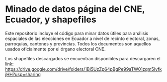 # Minado de datos página del CNE, Ecuador, y shapefiles

Este repositorio incluye el código para minar datos útiles para análisis espaciales de las elecciones en Ecuador a nivel de recinto electoral, zonas, parroquias, cantones y provincias. Todos los documentos son aquellos usados oficialmente por el órgano electoral CNE.

Los shapefiles descargados se encuentran disponibles para descargaren el link: https://drive.google.com/drive/folders/1BI5UzZp64pBgPe99aTW01zqm5IvfkjHH?usp=sharing
